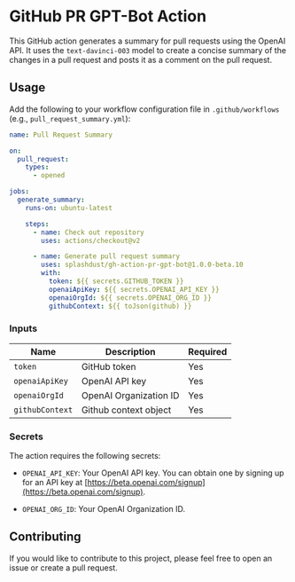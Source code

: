 # GitHub PR GPT-Bot Action

This GitHub action generates a summary for pull requests using the OpenAI API. It uses the `text-davinci-003` model to create a concise summary of the changes in a pull request and posts it as a comment on the pull request.

## Usage

Add the following to your workflow configuration file in `.github/workflows` (e.g., `pull_request_summary.yml`):

```yaml
name: Pull Request Summary

on:
  pull_request:
    types:
      - opened

jobs:
  generate_summary:
    runs-on: ubuntu-latest

    steps:
      - name: Check out repository
        uses: actions/checkout@v2

      - name: Generate pull request summary
        uses: splashdust/gh-action-pr-gpt-bot@1.0.0-beta.10
        with:
          token: ${{ secrets.GITHUB_TOKEN }}
          openaiApiKey: ${{ secrets.OPENAI_API_KEY }}
          openaiOrgId: ${{ secrets.OPENAI_ORG_ID }}
          githubContext: ${{ toJson(github) }}
```

### Inputs

| Name            | Description            | Required |
| --------------- | ---------------------- | -------- |
| `token`         | GitHub token           | Yes      |
| `openaiApiKey`  | OpenAI API key         | Yes      |
| `openaiOrgId`   | OpenAI Organization ID | Yes      |
| `githubContext` | Github context object  | Yes      |

### Secrets

The action requires the following secrets:

- `OPENAI_API_KEY`: Your OpenAI API key. You can obtain one by signing up for an API key at [https://beta.openai.com/signup](https://beta.openai.com/signup).

- `OPENAI_ORG_ID`: Your OpenAI Organization ID.

## Contributing

If you would like to contribute to this project, please feel free to open an issue or create a pull request.
